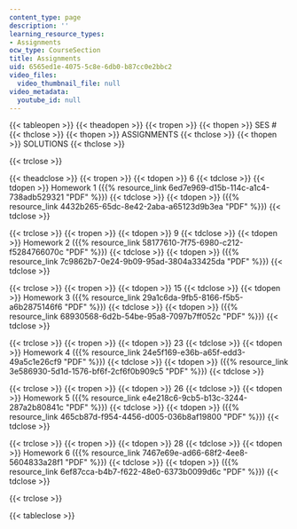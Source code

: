```yaml
---
content_type: page
description: ''
learning_resource_types:
- Assignments
ocw_type: CourseSection
title: Assignments
uid: 6565ed1e-4075-5c8e-6db0-b87cc0e2bbc2
video_files:
  video_thumbnail_file: null
video_metadata:
  youtube_id: null
---
```


{{< tableopen >}}
{{< theadopen >}}
{{< tropen >}}
{{< thopen >}}
SES #
{{< thclose >}}
{{< thopen >}}
ASSIGNMENTS
{{< thclose >}}
{{< thopen >}}
SOLUTIONS
{{< thclose >}}

{{< trclose >}}

{{< theadclose >}}
{{< tropen >}}
{{< tdopen >}}
6
{{< tdclose >}}
{{< tdopen >}}
Homework 1 ({{% resource_link 6ed7e969-d15b-114c-a1c4-738adb529321 "PDF" %}})
{{< tdclose >}}
{{< tdopen >}}
({{% resource_link 4432b265-65dc-8e42-2aba-a65123d9b3ea "PDF" %}})
{{< tdclose >}}

{{< trclose >}}
{{< tropen >}}
{{< tdopen >}}
9
{{< tdclose >}}
{{< tdopen >}}
Homework 2 ({{% resource_link 58177610-7f75-6980-c212-f5284766070c "PDF" %}})
{{< tdclose >}}
{{< tdopen >}}
({{% resource_link 7c9862b7-0e24-9b09-95ad-3804a33425da "PDF" %}})
{{< tdclose >}}

{{< trclose >}}
{{< tropen >}}
{{< tdopen >}}
15
{{< tdclose >}}
{{< tdopen >}}
Homework 3 ({{% resource_link 29a1c6da-9fb5-8166-f5b5-a6b2875146f6 "PDF" %}})
{{< tdclose >}}
{{< tdopen >}}
({{% resource_link 68930568-6d2b-54be-95a8-7097b7ff052c "PDF" %}})
{{< tdclose >}}

{{< trclose >}}
{{< tropen >}}
{{< tdopen >}}
23
{{< tdclose >}}
{{< tdopen >}}
Homework 4 ({{% resource_link 24e5f169-e36b-a65f-edd3-49a5c1e26cf9 "PDF" %}})
{{< tdclose >}}
{{< tdopen >}}
({{% resource_link 3e586930-5d1d-1576-bf6f-2cf6f0b909c5 "PDF" %}})
{{< tdclose >}}

{{< trclose >}}
{{< tropen >}}
{{< tdopen >}}
26
{{< tdclose >}}
{{< tdopen >}}
Homework 5 ({{% resource_link e4e218c6-9cb5-b13c-3244-287a2b80841c "PDF" %}})
{{< tdclose >}}
{{< tdopen >}}
({{% resource_link 465cb87d-f954-4456-d005-036b8af19800 "PDF" %}})
{{< tdclose >}}

{{< trclose >}}
{{< tropen >}}
{{< tdopen >}}
28
{{< tdclose >}}
{{< tdopen >}}
Homework 6 ({{% resource_link 7467e69e-ad66-68f2-4ee8-5604833a28f1 "PDF" %}})
{{< tdclose >}}
{{< tdopen >}}
({{% resource_link 6ef87cca-b4b7-f622-48e0-6373b0099d6c "PDF" %}})
{{< tdclose >}}

{{< trclose >}}

{{< tableclose >}}